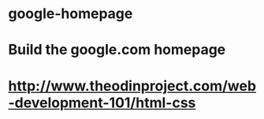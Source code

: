 # google-homepage

# Build the google.com homepage
# http://www.theodinproject.com/web-development-101/html-css
